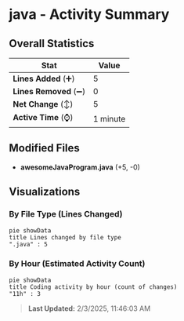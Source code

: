 # java - Activity Summary 

## Overall Statistics

| Stat                   | Value                                                             |
| ---------------------- | ----------------------------------------------------------------- |
| **Lines Added** (➕)   | 5                                          |
| **Lines Removed** (➖) | 0                                        |
| **Net Change** (↕)    | 5                |
| **Active Time** (⌚)   | 1 minute |


## Modified Files
- **awesomeJavaProgram.java** (+5, -0)

## Visualizations

### By File Type (Lines Changed)

```mermaid
pie showData
title Lines changed by file type
".java" : 5
```

### By Hour (Estimated Activity Count)

```mermaid
pie showData
title Coding activity by hour (count of changes)
"11h" : 3
```


> **Last Updated:** 2/3/2025, 11:46:03 AM